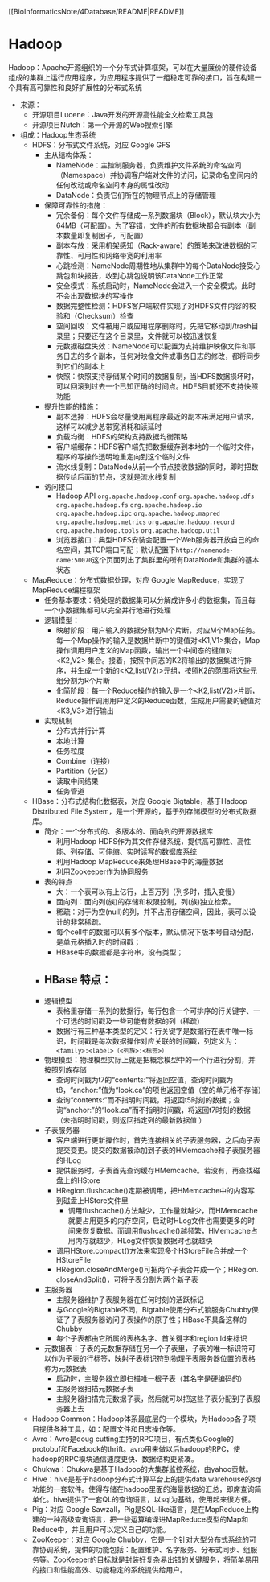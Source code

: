 [[BioInformaticsNote/4Database/README|README]]

# Hadoop

Hadoop：Apache开源组织的一个分布式计算框架，可以在大量廉价的硬件设备组成的集群上运行应用程序，为应用程序提供了一组稳定可靠的接口，旨在构建一个具有高可靠性和良好扩展性的分布式系统
- 来源：
	- 开源项目Lucene：Java开发的开源高性能全文检索工具包
	- 开源项目Nutch：第一个开源的Web搜索引擎
- 组成：Hadoop生态系统
	- HDFS：分布式文件系统，对应 Google GFS
		- 主从结构体系：
			- NameNode：主控制服务器，负责维护文件系统的命名空间（Namespace）并协调客户端对文件的访问，记录命名空间内的任何改动或命名空间本身的属性改动 
			- DataNode：负责它们所在的物理节点上的存储管理
		- 保障可靠性的措施：
			- 冗余备份：每个文件存储成一系列数据块（Block），默认块大小为64MB（可配置）。为了容错，文件的所有数据块都会有副本（副本数量即复制因子，可配置）
			- 副本存放：采用机架感知（Rack-aware）的策略来改进数据的可靠性、可用性和网络带宽的利用率
			- 心跳检测：NameNode周期性地从集群中的每个DataNode接受心跳包和块报告，收到心跳包说明该DataNode工作正常
			- 安全模式：系统启动时，NameNode会进入一个安全模式。此时不会出现数据块的写操作
			- 数据完整性检测：HDFS客户端软件实现了对HDFS文件内容的校验和（Checksum）检查
			- 空间回收：文件被用户或应用程序删除时，先把它移动到/trash目录里；只要还在这个目录里，文件就可以被迅速恢复
			- 元数据磁盘失效：NameNode可以配置为支持维护映像文件和事务日志的多个副本，任何对映像文件或事务日志的修改，都将同步到它们的副本上
			- 快照：快照支持存储某个时间的数据复制，当HDFS数据损坏时，可以回滚到过去一个已知正确的时间点。HDFS目前还不支持快照功能
		- 提升性能的措施：
			- 副本选择：HDFS会尽量使用离程序最近的副本来满足用户请求，这样可以减少总带宽消耗和读延时
			- 负载均衡：HDFS的架构支持数据均衡策略
			- 客户端缓存：HDFS客户端先把数据缓存到本地的一个临时文件，程序的写操作透明地重定向到这个临时文件
			- 流水线复制：DataNode从前一个节点接收数据的同时，即时把数据传给后面的节点，这就是流水线复制
		- 访问接口
			- Hadoop API
				`org.apache.hadoop.conf`
				`org.apache.hadoop.dfs`
				`org.apache.hadoop.fs`
				`org.apache.hadoop.io`
				`org.apache.hadoop.ipc`
				`org.apache.hadoop.mapred`
				`org.apache.hadoop.metrics`
				`org.apache.hadoop.record`
				`org.apache.hadoop.tools`
				`org.apache.hadoop.util`
			- 浏览器接口：典型HDFS安装会配置一个Web服务器开放自己的命名空间，其TCP端口可配；默认配置下`http://namenode-name:50070`这个页面列出了集群里的所有DataNode和集群的基本状态
	- MapReduce：分布式数据处理，对应 Google MapReduce，实现了MapReduce编程框架
		- 任务基本要求：待处理的数据集可以分解成许多小的数据集，而且每一个小数据集都可以完全并行地进行处理
		- 逻辑模型：
			- 映射阶段：用户输入的数据分割为M个片断，对应M个Map任务。每一个Map操作的输入是数据片断中的键值对<K1,V1>集合，Map操作调用用户定义的Map函数，输出一个中间态的键值对<K2,V2> 集合。接着，按照中间态的K2将输出的数据集进行排序，并生成一个新的<K2,list(V2)>元组，按照K2的范围将这些元组分割为R个片断
			- 化简阶段：每一个Reduce操作的输入是一个<K2,list(V2)>片断，Reduce操作调用用户定义的Reduce函数，生成用户需要的键值对<K3,V3>进行输出
		- 实现机制
			- 分布式并行计算
			- 本地计算
			- 任务粒度
			- Combine（连接）
			- Partition（分区）
			- 读取中间结果
			- 任务管道
	- HBase：分布式结构化数据表，对应 Google Bigtable，基于Hadoop Distributed File System，是一个开源的，基于列存储模型的分布式数据库。
		- 简介：一个分布式的、多版本的、面向列的开源数据库
			- 利用Hadoop HDFS作为其文件存储系统，提供高可靠性、高性能、列存储、可伸缩、实时读写的数据库系统
			- 利用Hadoop MapReduce来处理HBase中的海量数据
			- 利用Zookeeper作为协同服务
		- 表的特点：
			- 大：一个表可以有上亿行，上百万列（列多时，插入变慢）
			- 面向列：面向列(族)的存储和权限控制，列(族)独立检索。
			- 稀疏：对于为空(null)的列，并不占用存储空间，因此，表可以设计的非常稀疏。
			- 每个cell中的数据可以有多个版本，默认情况下版本号自动分配，是单元格插入时的时间戳；
			- HBase中的数据都是字符串，没有类型；
		- HBase 特点：
			- 
		- 逻辑模型：
			- 表格里存储一系列的数据行，每行包含一个可排序的行关键字、一个可选的时间戳及一些可能有数据的列（稀疏）
			- 数据行有三种基本类型的定义：行关键字是数据行在表中唯一标识，时间戳是每次数据操作对应关联的时间戳，列定义为：`<family>:<label>（<列族>:<标签>）`
		- 物理模型：物理模型实际上就是把概念模型中的一个行进行分割，并按照列族存储
			- 查询时间戳为t7的“contents:”将返回空值，查询时间戳为t8，“anchor:”值为“look.ca”的项也返回空值（空的单元格不存储）
			- 查询“contents:”而不指明时间戳，将返回t5时刻的数据；查询“anchor:”的“look.ca”而不指明时间戳，将返回t7时刻的数据 （未指明时间戳，则返回指定列的最新数据值 ）
		- 子表服务器
			- 客户端进行更新操作时，首先连接相关的子表服务器，之后向子表提交变更。提交的数据被添加到子表的HMemcache和子表服务器的HLog
			- 提供服务时，子表首先查询缓存HMemcache。若没有，再查找磁盘上的HStore
			- HRegion.flushcache()定期被调用，把HMemcache中的内容写到磁盘上HStore文件里
				- 调用flushcache()方法越少，工作量就越少，而HMemcache就要占用更多的内存空间，启动时HLog文件也需要更多的时间来恢复数据。而调用flushcache()越频繁，HMemcache占用内存就越少，HLog文件恢复数据时也就越快
			- 调用HStore.compact()方法来实现多个HStoreFile合并成一个HStoreFile
			- HRegion.closeAndMerge()可把两个子表合并成一个；HRegion. closeAndSplit()，可将子表分割为两个新子表
		- 主服务器
			- 主服务器维护子表服务器在任何时刻的活跃标记
			- 与Google的Bigtable不同，Bigtable使用分布式锁服务Chubby保证了子表服务器访问子表操作的原子性；HBase不具备这样的Chubby
			- 每个子表都由它所属的表格名字、首关键字和region Id来标识
		- 元数据表：子表的元数据存储在另一个子表里，子表的唯一标识符可以作为子表的行标签，映射子表标识符到物理子表服务器位置的表格称为元数据表
			- 启动时，主服务器立即扫描唯一根子表（其名字是硬编码的）
			- 主服务器扫描元数据子表
			- 主服务器扫描完元数据子表，然后就可以把这些子表分配到子表服务器上去
	- Hadoop Common：Hadoop体系最底层的一个模块，为Hadoop各子项目提供各种工具，如：配置文件和日志操作等。
	- Avro：Avro是doug cutting主持的RPC项目，有点类似Google的protobuf和Facebook的thrift。avro用来做以后hadoop的RPC，使hadoop的RPC模块通信速度更快、数据结构更紧凑。
	- Chukwa：Chukwa是基于Hadoop的大集群监控系统，由yahoo贡献。
	- Hive：hive是基于hadoop分布式计算平台上的提供data warehouse的sql功能的一套软件。使得存储在hadoop里面的海量数据的汇总，即席查询简单化。hive提供了一套QL的查询语言，以sql为基础，使用起来很方便。
	- Pig：对应 Google Sawzall，Pig是SQL-like语言，是在MapReduce上构建的一种高级查询语言，把一些运算编译进MapReduce模型的Map和Reduce中，并且用户可以定义自己的功能。
	- ZooKeeper：对应 Google Chubby，它是一个针对大型分布式系统的可靠协调系统，提供的功能包括：配置维护、名字服务、分布式同步、组服务等。ZooKeeper的目标就是封装好复杂易出错的关键服务，将简单易用的接口和性能高效、功能稳定的系统提供给用户。






